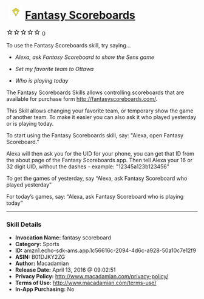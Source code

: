 # &nbsp;<img src="skill_icon" alt="Fantasy Scoreboards icon" width="36"> [Fantasy Scoreboards](http://alexa.amazon.com/#skills/amzn1.echo-sdk-ams.app.1c56616c-2094-4d6c-a928-50a10c7e12f9)
![0 stars](../../images/ic_star_border_black_18dp_1x.png)![0 stars](../../images/ic_star_border_black_18dp_1x.png)![0 stars](../../images/ic_star_border_black_18dp_1x.png)![0 stars](../../images/ic_star_border_black_18dp_1x.png)![0 stars](../../images/ic_star_border_black_18dp_1x.png) 0

To use the Fantasy Scoreboards skill, try saying...

* *Alexa, ask Fantasy Scoreboard to show the Sens game*

* *Set my favorite team to Ottawa*

* *Who is playing today*

The Fantasy Scoreboards Skills allows controlling scoreboards that are available for purchase form http://fantasyscoreboards.com/. 

This Skill allows changing your favorite team, or temporary show the game of another team. To make it easier you can also ask it who played yesterday or is playing today.

To start using the Fantasy Scoreboards skill, say:
"Alexa, open Fantasy Scoreboard."

Alexa will then ask you for the UID for your phone, you can get that ID from the about page of the Fantasy Scoreboards app. 
Then tell Alexa your 16 or 32 digit UID, without the dashes - example: "12345a123b123456"

To get the games of yesterday, say “Alexa, ask Fantasy Scoreboard who played yesterday”

For today’s games, say: “Alexa, ask Fantasy Scoreboard who is playing today”

***

### Skill Details

* **Invocation Name:** fantasy scoreboard
* **Category:** Sports
* **ID:** amzn1.echo-sdk-ams.app.1c56616c-2094-4d6c-a928-50a10c7e12f9
* **ASIN:** B01DJKY2ZG
* **Author:** Macadamian
* **Release Date:** April 13, 2016 @ 09:02:51
* **Privacy Policy:** http://www.macadamian.com/privacy-policy/
* **Terms of Use:** http://www.macadamian.com/terms-use/
* **In-App Purchasing:** No
